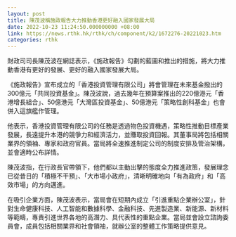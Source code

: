 ```yaml
---
layout: post
title: 陳茂波稱施政報告大力推動香港更好融入國家發展大局
date: 2022-10-23 11:24:50.000000000 +08:00
link: https://news.rthk.hk/rthk/ch/component/k2/1672276-20221023.htm
categories: rthk
---
```


財政司司長陳茂波在網誌表示，《施政報告》勾劃的藍圖和推出的措施，將大力推動香港有更好的發展、更好的融入國家發展大局。

《施政報告》宣布成立的「香港投資管理有限公司」將會管理在未來基金撥出的300億元「共同投資基金」。陳茂波說，過去幾年在預算案推出的220億港元「香港增長組合」、50億港元「大灣區投資基金」、50億港元「策略性創科基金」也會併入這旗艦作管理。

他表示，香港投資管理有限公司的任務是透過物色投資機遇，策略性推動目標產業發展，長遠提升本港的競爭力和經濟活力，並賺取投資回報。其董事局將包括相關業界的領袖、專家和政府官員。當局將全速推進制定公司的制度安排及管治架構，並會適時公布詳情。

陳茂波指，在行政長官帶領下，他們都以主動出擊的態度全力推進政策，發展理念已從昔日的「積極不干預」、「大市場小政府」，清晰明確地向「有為政府」和「高效市場」的方向邁進。

在吸引企業方面，陳茂波表示，當局會在短期內成立「引進重點企業辦公室」，針對生命健康科技、人工智能和數據科學、金融科技、先進製造業、新能源、新材料等範疇，專責引進世界各地的高潛力、具代表性的重點企業。當局並會設立諮詢委員會，成員包括相關業界和社會領袖，就辦公室的整體工作策略提供意見。
